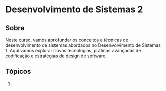 # Desenvolvimento de Sistemas 2

## Sobre
Neste curso, vamos aprofundar os conceitos e técnicas de desenvolvimento de sistemas abordados no Desenvolvimento de Sistemas 1. Aqui vamos explorar novas tecnologias, práticas avançadas de codificação e estratégias de design de software.

## Tópicos

1.
